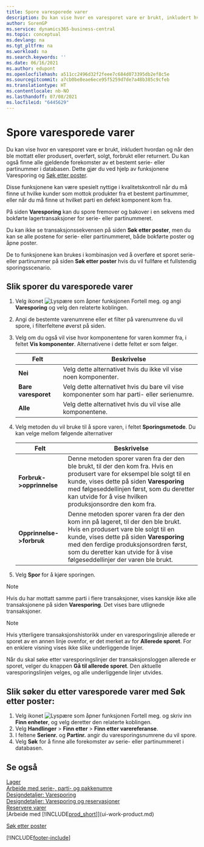 ```yaml
---
title: Spore varesporede varer
description: Du kan vise hvor en varesporet vare er brukt, inkludert hvordan og når den ble mottatt, produsert eller returnert med funksjonene Varesporing og Finn enheter.
author: SorenGP
ms.service: dynamics365-business-central
ms.topic: conceptual
ms.devlang: na
ms.tgt_pltfrm: na
ms.workload: na
ms.search.keywords: ''
ms.date: 06/16/2021
ms.author: edupont
ms.openlocfilehash: a511cc2496d32f2feee7c684d073395db2ef8c5e
ms.sourcegitcommit: a7cb0be8eae6ece95f5259d7de7a48b385c9cfeb
ms.translationtype: HT
ms.contentlocale: nb-NO
ms.lasthandoff: 07/08/2021
ms.locfileid: "6445629"
---
```

# <a name="trace-item-tracked-items"></a>Spore varesporede varer
Du kan vise hvor en varesporet vare er brukt, inkludert hvordan og når den ble mottatt eller produsert, overført, solgt, forbrukt eller returnert. Du kan også finne alle gjeldende forekomster av et bestemt serie- eller partinummer i databasen. Dette gjør du ved hjelp av funksjonene Varesporing og [Søk etter poster](ui-find-entries.md).  

Disse funksjonene kan være spesielt nyttige i kvalitetskontroll når du må finne ut hvilke kunder som mottok produkter fra et bestemt partinummer, eller når du må finne ut hvilket parti en defekt komponent kom fra.  

 På siden **Varesporing** kan du spore fremover og bakover i en sekvens med bokførte lagertransaksjoner for serie- eller partinummeret.  

 Du kan ikke se transaksjonssekvensen på siden **Søk etter poster**, men du kan se alle postene for serie- eller partinummeret, både bokførte poster og åpne poster.  

 De to funksjonene kan brukes i kombinasjon ved å overføre et sporet serie- eller partinummer på siden **Søk etter poster** hvis du vil fullføre et fullstendig sporingsscenario. <!-- For more information, see [Walkthrough: Tracing Serial-Lot Numbers](walkthrough-tracing-serial-lot-numbers.md).   -->

## <a name="to-trace-item-tracked-items"></a>Slik sporer du varesporede varer  

1.  Velg ikonet ![Lyspære som åpner funksjonen Fortell meg.](media/ui-search/search_small.png "Fortell hva du vil gjøre") og angi **Varesporing** og velg den relaterte koblingen.  
2.  Angi de bestemte varenumrene eller et filter på varenumrene du vil spore, i filterfeltene øverst på siden.  
3.  Velg om du også vil vise hvor komponentene for varen kommer fra, i feltet **Vis komponenter**. Alternativene i dette feltet er som følger.  

    |Felt|Beskrivelse|  
    |----------------------------------|---------------------------------------|  
    |**Nei**|Velg dette alternativet hvis du ikke vil vise noen komponenter.|  
    |**Bare varesporet**|Velg dette alternativet hvis du bare vil vise komponenter som har parti- eller serienumre.|  
    |**Alle**|Velg dette alternativet hvis du vil vise alle komponentene.|  

4.  Velg metoden du vil bruke til å spore varen, i feltet **Sporingsmetode**. Du kan velge mellom følgende alternativer  

    |Felt|Beskrivelse|  
    |----------------------------------|---------------------------------------|  
    |**Forbruk->opprinnelse**|Denne metoden sporer varen fra der den ble brukt, til der den kom fra. Hvis en produsert vare for eksempel ble solgt til en kunde, vises dette på siden **Varesporing** med følgeseddellinjen først, som du deretter kan utvide for å vise hvilken produksjonsordre den kom fra.|  
    |**Opprinnelse->forbruk**|Denne metoden sporer varen fra der den kom inn på lageret, til der den ble brukt. Hvis en produsert vare ble solgt til en kunde, vises dette på siden **Varesporing** med den ferdige produksjonsordren først, som du deretter kan utvide for å vise følgeseddellinjer der varen ble brukt.|  

5.  Velg **Spor** for å kjøre sporingen.  

> [!NOTE]  
>  Hvis du har mottatt samme parti i flere transaksjoner, vises kanskje ikke alle transaksjonene på siden **Varesporing**. Det vises bare utlignede transaksjoner.  

> [!NOTE]  
>  Hvis ytterligere transaksjonshistorikk under en varesporingslinje allerede er sporet av en annen linje ovenfor, er det merket av for **Allerede sporet**. For en enklere visning vises ikke slike underliggende linjer.  
>   
>  Når du skal søke etter varesporingslinjer der transaksjonsloggen allerede er sporet, velger du knappen **Gå til allerede sporet**. Den aktuelle varesporingslinjen velges, og alle underliggende linjer utvides.  

## <a name="to-find-item-tracked-items-with-find-entries"></a>Slik søker du etter varesporede varer med Søk etter poster:  

1. Velg ikonet ![Lyspære som åpner funksjonen Fortell meg.](media/ui-search/search_small.png "Fortell hva du vil gjøre") og skriv inn **Finn enheter**, og velg deretter den relaterte koblingen.  
2. Velg **Handlinger** > **Finn etter** > **Finn etter varereferanse**.
3. I feltene **Serienr.** og **Partinr.** angir du varesporingsnumrene du vil spore.  
4. Velg **Søk** for å finne alle forekomster av serie- eller partinummeret i databasen.  

## <a name="see-also"></a>Se også

[Lager](inventory-manage-inventory.md)  
[Arbeide med serie-, parti- og pakkenumre](inventory-how-work-item-tracking.md)  
[Designdetaljer: Varesporing](design-details-item-tracking.md)  
[Designdetaljer: Varesporing og reservasjoner](design-details-item-tracking-and-reservations.md)  
[Reservere varer](inventory-how-to-reserve-items.md)  
[Arbeide med [!INCLUDE[prod_short](includes/prod_short.md)]](ui-work-product.md)  
<!-- [Walkthrough: Tracing Serial-Lot Numbers](walkthrough-tracing-serial-lot-numbers.md)   -->
[Søk etter poster](ui-find-entries.md)  


[!INCLUDE[footer-include](includes/footer-banner.md)]